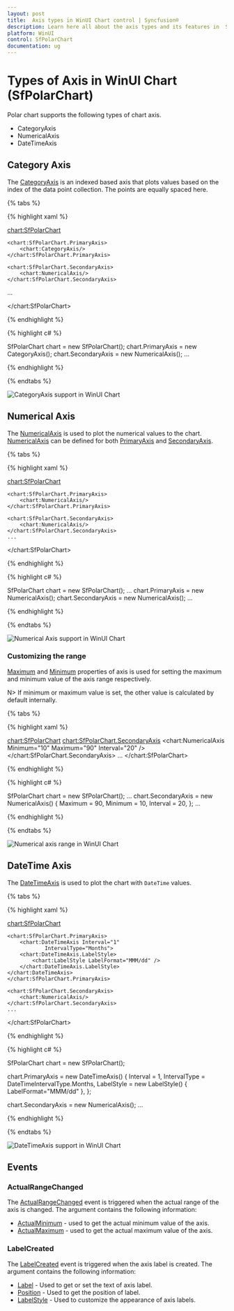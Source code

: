 ```yaml
---
layout: post
title:  Axis types in WinUI Chart control | Syncfusion®
description: Learn here all about the axis types and its features in  Syncfusion® WinUI Chart (SfPolarChart) control.
platform: WinUI
control: SfPolarChart
documentation: ug
---
```


# Types of Axis in WinUI Chart (SfPolarChart) 

Polar chart supports the following types of chart axis.

* CategoryAxis
* NumericalAxis
* DateTimeAxis

## Category Axis

The [CategoryAxis](https://help.syncfusion.com/cr/winui/Syncfusion.UI.Xaml.Charts.CategoryAxis.html) is an indexed based axis that plots values based on the index of the data point collection. The points are equally spaced here.

{% tabs %}

{% highlight xaml %}

<chart:SfPolarChart>

    <chart:SfPolarChart.PrimaryAxis>
        <chart:CategoryAxis/>
    </chart:SfPolarChart.PrimaryAxis>

    <chart:SfPolarChart.SecondaryAxis>
        <chart:NumericalAxis/>
    </chart:SfPolarChart.SecondaryAxis>
...

</chart:SfPolarChart>

{% endhighlight %}

{% highlight c# %}

SfPolarChart chart = new SfPolarChart();
chart.PrimaryAxis = new CategoryAxis();
chart.SecondaryAxis = new NumericalAxis();
...

{% endhighlight %}

{% endtabs %}

![CategoryAxis support in WinUI Chart](Axis_Images/WinUI_Chart_CategoryAxis.png)

## Numerical Axis

The [NumericalAxis](https://help.syncfusion.com/cr/winui/Syncfusion.UI.Xaml.Charts.NumericalAxis.html) is used to plot the numerical values to the chart. [NumericalAxis](https://help.syncfusion.com/cr/winui/Syncfusion.UI.Xaml.Charts.NumericalAxis.html) can be defined for both [PrimaryAxis](https://help.syncfusion.com/cr/winui/Syncfusion.UI.Xaml.Charts.SfPolarChart.html#Syncfusion_UI_Xaml_Charts_SfPolarChart_PrimaryAxis) and [SecondaryAxis](https://help.syncfusion.com/cr/winui/Syncfusion.UI.Xaml.Charts.SfPolarChart.html#Syncfusion_UI_Xaml_Charts_SfPolarChart_SecondaryAxis).

{% tabs %}

{% highlight xaml %}

<chart:SfPolarChart>

    <chart:SfPolarChart.PrimaryAxis>
        <chart:NumericalAxis/>
    </chart:SfPolarChart.PrimaryAxis>
    
    <chart:SfPolarChart.SecondaryAxis>
        <chart:NumericalAxis/>
    </chart:SfPolarChart.SecondaryAxis>
    ...
    
</chart:SfPolarChart>

{% endhighlight %}

{% highlight c# %}

SfPolarChart chart = new SfPolarChart();
...
chart.PrimaryAxis = new NumericalAxis();
chart.SecondaryAxis = new NumericalAxis();
...

{% endhighlight %}

{% endtabs %}

![Numerical Axis support in WinUI Chart](Axis_Images/WinUI_Chart_NumericalAxis.png)

### Customizing the range

[Maximum](https://help.syncfusion.com/cr/winui/Syncfusion.UI.Xaml.Charts.NumericalAxis.html#Syncfusion_UI_Xaml_Charts_NumericalAxis_Maximum) and [Minimum](https://help.syncfusion.com/cr/winui/Syncfusion.UI.Xaml.Charts.NumericalAxis.html#Syncfusion_UI_Xaml_Charts_NumericalAxis_Minimum) properties of axis is used for setting the maximum and minimum value of the axis range respectively.

N> If  minimum or maximum value is set, the other value is calculated by default internally.

{% tabs %}

{% highlight xaml %}

<chart:SfPolarChart>
    <chart:SfPolarChart.SecondaryAxis>
        <chart:NumericalAxis Minimum="10"
			     Maximum="90"
			     Interval="20" />
    </chart:SfPolarChart.SecondaryAxis>
    ...
</chart:SfPolarChart>

{% endhighlight %}

{% highlight c# %}

SfPolarChart chart = new SfPolarChart();
...
chart.SecondaryAxis = new NumericalAxis()
{
    Maximum = 90,
    Minimum = 10,
    Interval = 20,
};
...

{% endhighlight %}

{% endtabs %}

![Numerical axis range in WinUI Chart](Axis_Images/WinUI_Chart_NumericalAxis_AxisRange.png)

## DateTime Axis

The [DateTimeAxis](https://help.syncfusion.com/cr/winui/Syncfusion.UI.Xaml.Charts.DateTimeAxis.html) is used to plot the chart with `DateTime` values.

{% tabs %}

{% highlight xaml %}

<chart:SfPolarChart>
            
    <chart:SfPolarChart.PrimaryAxis>
        <chart:DateTimeAxis Interval="1"
			    IntervalType="Months">
        <chart:DateTimeAxis.LabelStyle>
            <chart:LabelStyle LabelFormat="MMM/dd" />
        </chart:DateTimeAxis.LabelStyle>
    </chart:DateTimeAxis>
    </chart:SfPolarChart.PrimaryAxis>
            
    <chart:SfPolarChart.SecondaryAxis>
        <chart:NumericalAxis/>
    </chart:SfPolarChart.SecondaryAxis>
    ...

</chart:SfPolarChart>

{% endhighlight %}

{% highlight c# %}

SfPolarChart chart = new SfPolarChart();

chart.PrimaryAxis = new DateTimeAxis()
{
    Interval = 1,
    IntervalType = DateTimeIntervalType.Months,
    LabelStyle = new LabelStyle() { LabelFormat="MMM/dd" },
};

chart.SecondaryAxis = new NumericalAxis();
...

{% endhighlight %}

{% endtabs %}

![DateTimeAxis support in WinUI Chart](Axis_Images/WinUI_Chart_DateTimeAxis.png)

## Events
### ActualRangeChanged

The [ActualRangeChanged](https://help.syncfusion.com/cr/winui/Syncfusion.UI.Xaml.Charts.ChartAxis.html#Syncfusion_UI_Xaml_Charts_ChartAxis_ActualRangeChanged) event is triggered when the actual range of the axis is changed. The argument contains the following information:

* [ActualMinimum](https://help.syncfusion.com/cr/winui/Syncfusion.UI.Xaml.Charts.ActualRangeChangedEventArgs.html#Syncfusion_UI_Xaml_Charts_ActualRangeChangedEventArgs_ActualMinimum) - used to get the actual minimum value of the axis.
* [ActualMaximum](https://help.syncfusion.com/cr/winui/Syncfusion.UI.Xaml.Charts.ActualRangeChangedEventArgs.html#Syncfusion_UI_Xaml_Charts_ActualRangeChangedEventArgs_ActualMaximum) - used to get the actual maximum value of the axis.

### LabelCreated

The [LabelCreated](https://help.syncfusion.com/cr/winui/Syncfusion.UI.Xaml.Charts.ChartAxis.html#Syncfusion_UI_Xaml_Charts_ChartAxis_LabelCreated) event is triggered when the axis label is created. The argument contains the following information:

* [Label](https://help.syncfusion.com/cr/winui/Syncfusion.UI.Xaml.Charts.ChartAxisLabelEventArgs.html#Syncfusion_UI_Xaml_Charts_ChartAxisLabelEventArgs_Label) - Used to get or set the text of axis label.
* [Position](https://help.syncfusion.com/cr/winui/Syncfusion.UI.Xaml.Charts.ChartAxisLabelEventArgs.html#Syncfusion_UI_Xaml_Charts_ChartAxisLabelEventArgs_Position) - Used to get the position of label.
* [LabelStyle](https://help.syncfusion.com/cr/winui/Syncfusion.UI.Xaml.Charts.ChartAxisLabelEventArgs.html#Syncfusion_UI_Xaml_Charts_ChartAxisLabelEventArgs_LabelStyle) - Used to customize the appearance of axis labels.

